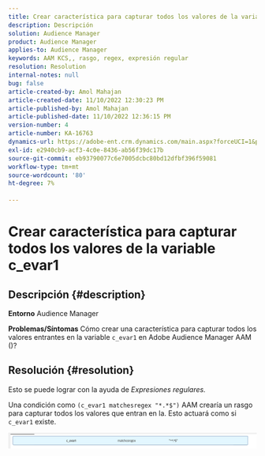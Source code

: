 ```yaml
---
title: Crear característica para capturar todos los valores de la variable c_evar1
description: Descripción
solution: Audience Manager
product: Audience Manager
applies-to: Audience Manager
keywords: AAM KCS,, rasgo, regex, expresión regular
resolution: Resolution
internal-notes: null
bug: false
article-created-by: Amol Mahajan
article-created-date: 11/10/2022 12:30:23 PM
article-published-by: Amol Mahajan
article-published-date: 11/10/2022 12:36:15 PM
version-number: 4
article-number: KA-16763
dynamics-url: https://adobe-ent.crm.dynamics.com/main.aspx?forceUCI=1&pagetype=entityrecord&etn=knowledgearticle&id=afe65171-f360-ed11-9561-6045bd006268
exl-id: e2940cb9-acf3-4c0e-8436-ab56f39dc17b
source-git-commit: eb93790077c6e7005dcbc80bd12dfbf396f59081
workflow-type: tm+mt
source-wordcount: '80'
ht-degree: 7%

---
```


# Crear característica para capturar todos los valores de la variable c_evar1

## Descripción {#description}

<b>Entorno</b>
Audience Manager


<b>Problemas/Síntomas</b>
Cómo crear una característica para capturar todos los valores entrantes en la variable `c_evar1` en Adobe Audience Manager AAM ()?


## Resolución {#resolution}


Esto se puede lograr con la ayuda de *Expresiones regulares.*

Una condición como `(c_evar1 matchesregex "*.*$")` AAM crearía un rasgo para capturar todos los valores que entran en la. Esto actuará como si `c_evar1` existe.



![](assets/1b1452cb-a86b-eb11-a812-00224803aaf7.png)
